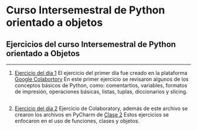 # Curso Intersemestral de Python orientado a objetos
## Ejercicios del curso Intersemestral de Python orientado a Objetos
--------------------------------------------------------------


1.  [Ejercicio del día 1](https://github.com/ImNoth1ng/CI-PythonPOO/blob/main/LunesPOO.ipynb) El ejercicio del primer día fue creado en la plataforma
    [Google Colabortory](https://colab.research.google.com)   En este primer ejercicio se revisaron algunos de los conceptos básicos de Python, como: comentartios, variables, formatos de impresión, operaciones básicas, listas, tuplas, diccionarios y slicing.
##
2. [Ejercicio del día 2](https://github.com/ImNoth1ng/CI-PythonPOO/blob/main/MartesPOO.ipynb) Ejercicio de Colaboratory, además de este archivo se crearon los archivos en PyCharm de [Clase 2](https://github.com/ImNoth1ng/CI-PythonPOO/tree/main/MartesPOO) Estos ejercicios se enfocaron en el uso de funciones, clases y objetos.
##

